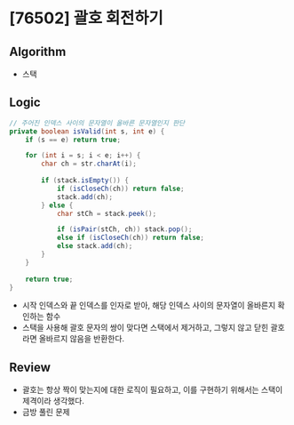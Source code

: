 # [76502] 괄호 회전하기

## Algorithm
- 스택

## Logic

```java
// 주어진 인덱스 사이의 문자열이 올바른 문자열인지 판단
private boolean isValid(int s, int e) {
    if (s == e) return true;

    for (int i = s; i < e; i++) {
        char ch = str.charAt(i);
        
        if (stack.isEmpty()) {
            if (isCloseCh(ch)) return false;
            stack.add(ch);
        } else {
            char stCh = stack.peek();

            if (isPair(stCh, ch)) stack.pop();
            else if (isCloseCh(ch)) return false;
            else stack.add(ch);
        }
    }
    
    return true;
}
```

- 시작 인덱스와 끝 인덱스를 인자로 받아, 해당 인덱스 사이의 문자열이 올바른지 확인하는 함수
- 스택을 사용해 괄호 문자의 쌍이 맞다면 스택에서 제거하고, 그렇지 않고 닫힌 괄호라면 올바르지 않음을 반환한다.

## Review
- 괄호는 항상 짝이 맞는지에 대한 로직이 필요하고, 이를 구현하기 위해서는 스택이 제격이라 생각했다.
- 금방 풀린 문제